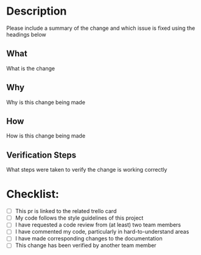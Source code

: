 # Description

Please include a summary of the change and which issue is fixed using the headings below

## What

What is the change

## Why

Why is this change being made

## How

How is this change being made

## Verification Steps

What steps were taken to verify the change is working correctly


# Checklist:

- [ ] This pr is linked to the related trello card
- [ ] My code follows the style guidelines of this project
- [ ] I have requested a code review from (at least) two team members
- [ ] I have commented my code, particularly in hard-to-understand areas
- [ ] I have made corresponding changes to the documentation
- [ ] This change has been verified by another team member
